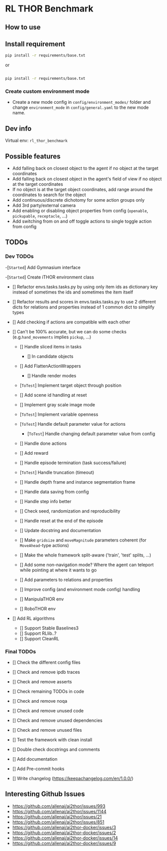 # RL THOR Benchmark

## How to use

## Install requirement

```bash
pip install -r requirements/base.txt

```

or

```bash

pip install -r requirements/base.txt

```

### Create custom environment mode

- Create a new mode config in `config/environment_modes/` folder and change `environment_mode` in `config/general.yaml` to the new mode name.

## Dev info

Virtual env: `rl_thor_benchmark`

## Possible features

- Add falling back on closest object to the agent if no object at the target coordinates
- Add falling back on closest object in the agent's field of view if no object at the target coordinates
- If no object is at the target object coordinates, add range around the coordinates to search for the object
- Add continuous/discrete dichotomy for some action groups only
- Add 3rd party/external camera
- Add enabling or disabling object properties from config (`openable`, `pickupable`, `receptacle`, ...)
- Add switching from on and off toggle actions to single toggle action from config

## TODOs

### Dev TODOs

-[`Started`] Add Gymnasium interface

-[`Started`] Create iTHOR environment class

- [] Refactor envs.tasks.tasks.py by using only item ids as dictionary key instead of sometimes the ids and sometimes the item itself
- [] Refactor results and scores in envs.tasks.tasks.py to use 2 different dicts for relations and properties instead of 1 common dict to simplify types
- [] Add checking if actions are compatible with each other

- [] Can't be 100% accurate, but we can do some checks (e.g.`hand_movements` implies `pickup`, ...)
  - [] Handle sliced items in tasks
    - [] In candidate objects
  - [] Add FlattenActionWrappers
    - [] Handle render modes

  - [`ToTest`] Implement target object through position
  - [] Add scene id handling at reset
  - [] Implement gray scale image mode
  - [`ToTest`] Implement variable openness
  - [`ToTest`] Handle default parameter value for actions

    - [`ToTest`] Handle changing default parameter value from config

  - [] Handle done actions
  - [] Add reward
  - [] Handle episode termination (task success/failure)
  - [`ToTest`] Handle truncation (timeout)
  - [] Handle depth frame and instance segmentation frame
  - [] Handle data saving from config
  - [] Handle step info better
  - [] Check seed, randomization and reproducibility
  - [] Handle reset at the end of the episode
  - [] Update docstring and documentation
  - [] Make `gridsize` and `moveMagnitude` parameters coherent (for `MoveAhead`-type actions)
  - [] Make the whole framework split-aware ('train', 'test' splits, ...)
  - [] Add some non-navigation mode? Where the agent can teleport while pointing at where it wants to go
  - [] Add parameters to relations and properties
  - [] Improve config (and environment mode config) handling
  - [] ManipulaTHOR env
  - [] RoboTHOR env

- [] Add RL algorithms

  - [] Support Stable Baselines3
  - [] Support RLlib..?
  - [] Support CleanRL

### Final TODOs

- [] Check the different config files
- [] Check and remove ipdb traces
- [] Check and remove asserts
- [] Check remaining TODOs in code
- [] Check and remove noqa
- [] Check and remove unused code
- [] Check and remove unused dependencies
- [] Check and remove unused files
- [] Test the framework with clean install
- [] Double check docstrings and comments
- [] Add documentation
- [] Add Pre-commit hooks

- [] Write changelog (<https://keepachangelog.com/en/1.0.0/>)

## Interesting Github Issues

- <https://github.com/allenai/ai2thor/issues/993>
- <https://github.com/allenai/ai2thor/issues/1144>
- <https://github.com/allenai/ai2thor/issues/21>
- <https://github.com/allenai/ai2thor/issues/851>
- <https://github.com/allenai/ai2thor-docker/issues/3>
- <https://github.com/allenai/ai2thor-docker/issues/2>
- <https://github.com/allenai/ai2thor-docker/issues/14>
- <https://github.com/allenai/ai2thor-docker/issues/9>
